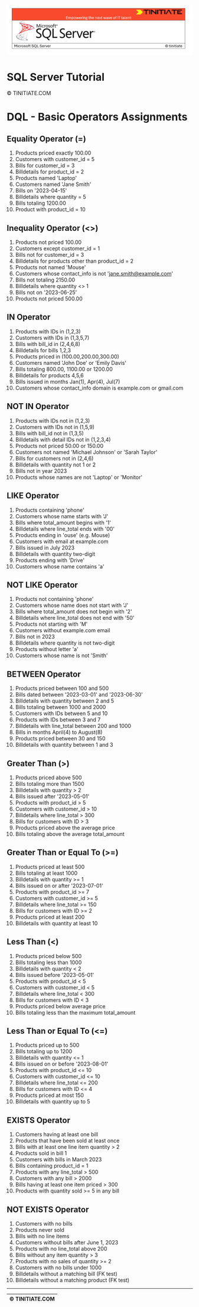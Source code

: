 ![SQL Server Tinitiate Image](../../../sqlserver-sql/sqlserver.png)

# SQL Server Tutorial

&copy; TINITIATE.COM

# DQL - Basic Operators Assignments

## Equality Operator (=)
1. Products priced exactly 100.00
2. Customers with customer_id = 5
3. Bills for customer_id = 3
4. Billdetails for product_id = 2
5. Products named 'Laptop'
6. Customers named 'Jane Smith'
7. Bills on '2023-04-15'
8. Billdetails where quantity = 5
9. Bills totaling 1200.00
10. Product with product_id = 10

## Inequality Operator (<>)
1. Products not priced 100.00
2. Customers except customer_id = 1
3. Bills not for customer_id = 3
4. Billdetails for products other than product_id = 2
5. Products not named 'Mouse'
6. Customers whose contact_info is not 'jane.smith@example.com'
7. Bills not totaling 2150.00
8. Billdetails where quantity <> 1
9. Bills not on '2023-06-25'
10. Products not priced 500.00

## IN Operator
1. Products with IDs in (1,2,3)
2. Customers with IDs in (1,3,5,7)
3. Bills with bill_id in (2,4,6,8)
4. Billdetails for bills 1,2,3
5. Products priced in (100.00,200.00,300.00)
6. Customers named 'John Doe' or 'Emily Davis'
7. Bills totaling 800.00, 1100.00 or 1200.00
8. Billdetails for products 4,5,6
9. Bills issued in months Jan(1), Apr(4), Jul(7)
10. Customers whose contact_info domain is example.com or gmail.com

## NOT IN Operator
1. Products with IDs not in (1,2,3)
2. Customers with IDs not in (1,5,9)
3. Bills with bill_id not in (1,3,5)
4. Billdetails with detail IDs not in (1,2,3,4)
5. Products not priced 50.00 or 150.00
6. Customers not named 'Michael Johnson' or 'Sarah Taylor'
7. Bills for customers not in (2,4,6)
8. Billdetails with quantity not 1 or 2
9. Bills not in year 2023
10. Products whose names are not 'Laptop' or 'Monitor'

## LIKE Operator
1. Products containing 'phone'
2. Customers whose name starts with 'J'
3. Bills where total_amount begins with '1'
4. Billdetails where line_total ends with '00'
5. Products ending in 'ouse' (e.g. Mouse)
6. Customers with email at example.com
7. Bills issued in July 2023
8. Billdetails with quantity two-digit
9. Products ending with 'Drive'
10. Customers whose name contains 'a'

## NOT LIKE Operator
1. Products not containing 'phone'
2. Customers whose name does not start with 'J'
3. Bills where total_amount does not begin with '2'
4. Billdetails where line_total does not end with '50'
5. Products not starting with 'M'
6. Customers without example.com email
7. Bills not in 2023
8. Billdetails where quantity is not two-digit
9. Products without letter 'a'
10. Customers whose name is not 'Smith'

## BETWEEN Operator
1. Products priced between 100 and 500
2. Bills dated between '2023-03-01' and '2023-06-30'
3. Billdetails with quantity between 2 and 5
4. Bills totaling between 1000 and 2000
5. Customers with IDs between 5 and 10
6. Products with IDs between 3 and 7
7. Billdetails with line_total between 200 and 1000
8. Bills in months April(4) to August(8)
9. Products priced between 30 and 150
10. Billdetails with quantity between 1 and 3

## Greater Than (>)
1. Products priced above 500
2. Bills totaling more than 1500
3. Billdetails with quantity > 2
4. Bills issued after '2023-05-01'
5. Products with product_id > 5
6. Customers with customer_id > 10
7. Billdetails where line_total > 300
8. Bills for customers with ID > 3
9. Products priced above the average price
10. Bills totaling above the average total_amount

## Greater Than or Equal To (>=)
1. Products priced at least 500
2. Bills totaling at least 1000
3. Billdetails with quantity >= 1
4. Bills issued on or after '2023-07-01'
5. Products with product_id >= 7
6. Customers with customer_id >= 5
7. Billdetails where line_total >= 150
8. Bills for customers with ID >= 2
9. Products priced at least 200
10. Billdetails with quantity at least 10

## Less Than (<)
1. Products priced below 500
2. Bills totaling less than 1000
3. Billdetails with quantity < 2
4. Bills issued before '2023-05-01'
5. Products with product_id < 5
6. Customers with customer_id < 5
7. Billdetails where line_total < 300
8. Bills for customers with ID < 3
9. Products priced below average price
10. Bills totaling less than the maximum total_amount

## Less Than or Equal To (<=)
1. Products priced up to 500
2. Bills totaling up to 1200
3. Billdetails with quantity <= 1
4. Bills issued on or before '2023-08-01'
5. Products with product_id <= 10
6. Customers with customer_id <= 10
7. Billdetails where line_total <= 200
8. Bills for customers with ID <= 4
9. Products priced at most 150
10. Billdetails with quantity up to 5

## EXISTS Operator
1. Customers having at least one bill
2. Products that have been sold at least once
3. Bills with at least one line item quantity > 2
4. Products sold in bill 1
5. Customers with bills in March 2023
6. Bills containing product_id = 1
7. Products with any line_total > 500
8. Customers with any bill > 2000
9. Bills having at least one item priced > 300
10. Products with quantity sold >= 5 in any bill

## NOT EXISTS Operator
1. Customers with no bills
2. Products never sold
3. Bills with no line items
4. Customers without bills after June 1, 2023
5. Products with no line_total above 200
6. Bills without any item quantity > 3
7. Products with no sales of quantity >= 2
8. Customers with no bills under 1000
9. Billdetails without a matching bill (FK test)
10. Billdetails without a matching product (FK test)

***
| &copy; TINITIATE.COM |
|----------------------|
